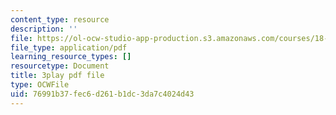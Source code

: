 ```yaml
---
content_type: resource
description: ''
file: https://ol-ocw-studio-app-production.s3.amazonaws.com/courses/18-06sc-linear-algebra-fall-2011/76991b37fec6d261b1dc3da7c4024d43_4PnArrxCZLE.pdf
file_type: application/pdf
learning_resource_types: []
resourcetype: Document
title: 3play pdf file
type: OCWFile
uid: 76991b37-fec6-d261-b1dc-3da7c4024d43
---
```

